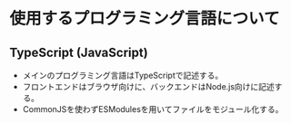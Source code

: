 # 使用するプログラミング言語について

## TypeScript (JavaScript)

- メインのプログラミング言語はTypeScriptで記述する。
- フロントエンドはブラウザ向けに、バックエンドはNode.js向けに記述する。
- CommonJSを使わずESModulesを用いてファイルをモジュール化する。
